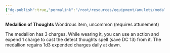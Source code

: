 ```yaml
---
{"dg-publish":true,"permalink":"/root/resources/equipment/amulets/medallion-of-thoughts/","title":"Medallion of Thoughts"}
---
```



**Medallion of Thoughts**
Wondrous item, uncommon (requires attunement)

The medallion has 3 charges. While wearing it, you can use an action and expend 1 charge to cast the detect thoughts spell (save DC 13) from it. The medallion regains 1d3 expended charges daily at dawn.
